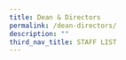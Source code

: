 ```yaml
---
title: Dean & Directors
permalink: /dean-directors/
description: ""
third_nav_title: STAFF LIST
---
```

